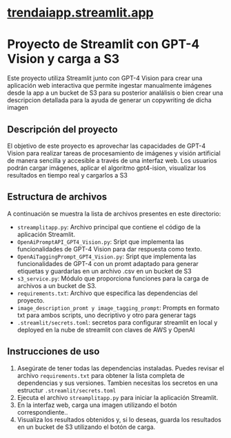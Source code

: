 # [trendaiapp.streamlit.app](https://trendaiapp.streamlit.app)
# Proyecto de Streamlit con GPT-4 Vision y carga a S3

Este proyecto utiliza Streamlit junto con GPT-4 Vision para crear una aplicación web interactiva que permite ingestar manualmente imágenes desde la app a un bucket de S3 para su posterior analálisis o bien crear una descripcion detallada para la ayuda de generar un copywriting de dicha imagen

## Descripción del proyecto

El objetivo de este proyecto es aprovechar las capacidades de GPT-4 Vision para realizar tareas de procesamiento de imágenes y visión artificial de manera sencilla y accesible a través de una interfaz web. Los usuarios podrán cargar imágenes, aplicar el algoritmo  gpt4-ision, visualizar los resultados en tiempo real y cargarlos a S3

## Estructura de archivos

A continuación se muestra la lista de archivos presentes en este directorio:

- `streamplitapp.py`: Archivo principal que contiene el código de la aplicación Streamlit.
- `OpenAiPromptAPI_GPT4_Vision.py`: Sript que implementa las funcionalidades de GPT-4 Vision para dar respuesta como texto.
- `OpenAiTaggingPrompt_GPT4_Vision.py`: Sript que implementa las funcionalidades de GPT-4 con un promt adaptado para generar etiquetas y guardarlas en un archivo .csv en un bucket de S3
- `s3_service.py`: Módulo que proporciona funciones para la carga de archivos a un bucket de S3.
- `requirements.txt`: Archivo que especifica las dependencias del proyecto.
- `image_description_promt y image_tagging_prompt`: Prompts en formato txt para ambos scripts, uno decriptivo y otro para generar tags
- `.streamlit/secrets.toml`: secretos para configurar streamlit en local y deployed en la nube de streamlit con claves de AWS y OpenAI

## Instrucciones de uso

1. Asegúrate de tener todas las dependencias instaladas. Puedes revisar el archivo `requirements.txt` para obtener la lista completa de dependencias y sus versiones. Tambien necesitas los secretos en una estructur `.streamlit/secrets.toml`
2. Ejecuta el archivo `streamplitapp.py` para iniciar la aplicación Streamlit.
3. En la interfaz web, carga una imagen utilizando el botón correspondiente..
4. Visualiza los resultados obtenidos y, si lo deseas, guarda los resultados en un bucket de S3 utilizando el botón de carga.
